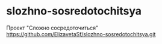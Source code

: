 # slozhno-sosredotochitsya
Проект "Сложно сосредоточиться"
https://github.com/ElizavetaSf/slozhno-sosredotochitsya.git
